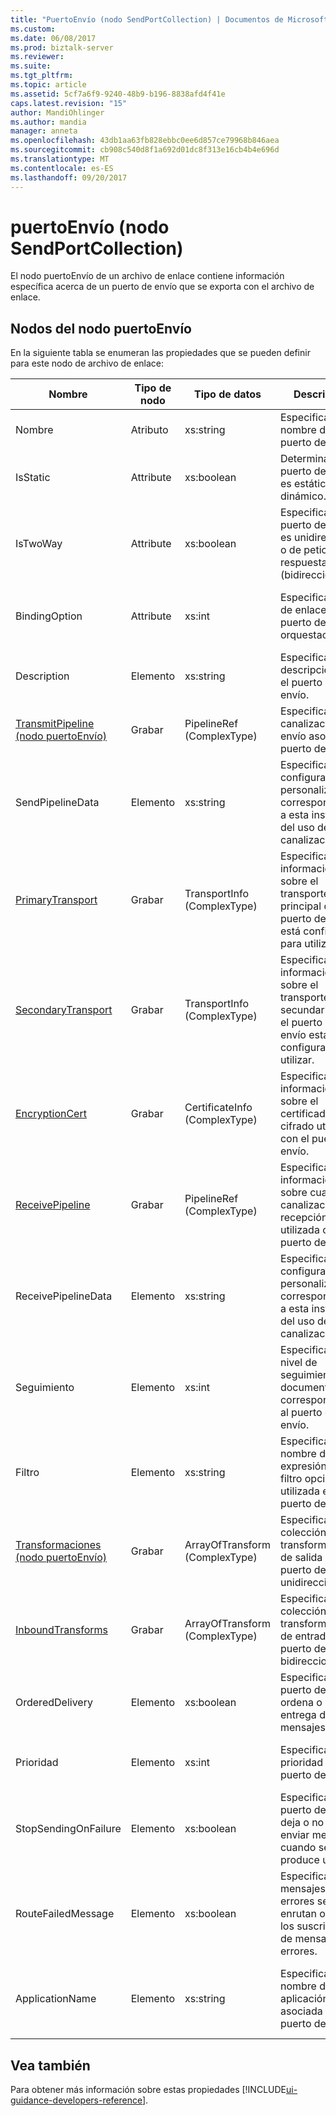 ```yaml
---
title: "PuertoEnvío (nodo SendPortCollection) | Documentos de Microsoft"
ms.custom: 
ms.date: 06/08/2017
ms.prod: biztalk-server
ms.reviewer: 
ms.suite: 
ms.tgt_pltfrm: 
ms.topic: article
ms.assetid: 5cf7a6f9-9240-48b9-b196-8838afd4f41e
caps.latest.revision: "15"
author: MandiOhlinger
ms.author: mandia
manager: anneta
ms.openlocfilehash: 43db1aa63fb828ebbc0ee6d857ce79968b846aea
ms.sourcegitcommit: cb908c540d8f1a692d01dc8f313e16cb4b4e696d
ms.translationtype: MT
ms.contentlocale: es-ES
ms.lasthandoff: 09/20/2017
---
```

# <a name="sendport-sendportcollection-node"></a>puertoEnvío (nodo SendPortCollection)
El nodo puertoEnvío de un archivo de enlace contiene información específica acerca de un puerto de envío que se exporta con el archivo de enlace.  
  
## <a name="nodes-in-the-sendport-node"></a>Nodos del nodo puertoEnvío  
 En la siguiente tabla se enumeran las propiedades que se pueden definir para este nodo de archivo de enlace:  
  
|**Nombre**|**Tipo de nodo**|**Tipo de datos**|**Description**|**Restricciones**|**Comentarios**|  
|--------------|-------------------|-------------------|---------------------|----------------------|------------------|  
|Nombre|Atributo|xs:string|Especifica el nombre del puerto de envío.|No requerido|Valor predeterminado: vacío|  
|IsStatic|Attribute|xs:boolean|Determina si el puerto de envío es estático o dinámico.|Necesario|Valor predeterminado: ninguno|  
|IsTwoWay|Attribute|xs:boolean|Especifica si el puerto de envío es unidireccional o de petición-respuesta (bidireccional).|Necesario|Valor predeterminado: ninguno<br /><br /> Los valores posibles son en el **MSBTS_SendPort.IsTwoWay propiedad (WMI)**.|  
|BindingOption|Attribute|xs:int|Especifica el tipo de enlace del puerto de orquestación.|Necesario|Valor predeterminado: ninguno<br /><br /> Los valores posibles son en el **Microsoft.BizTalk.ExplorerOM.BindingType** enumeración.|  
|Description|Elemento|xs:string|Especifica una descripción para el puerto de envío.|Necesario|Valor predeterminado: vacío|  
|[TransmitPipeline (nodo puertoEnvío)](../core/transmitpipeline-sendport-node.md)|Grabar|PipelineRef (ComplexType)|Especifica la canalización de envío asociada al puerto de envío.|No requerido|Valor predeterminado: ninguno|  
|SendPipelineData|Elemento|xs:string|Especifica la configuración personalizada correspondiente a esta instancia del uso de la canalización.|No requerido|Valor predeterminado: vacío.|  
|[PrimaryTransport](../core/primarytransport-sendport-node.md)|Grabar|TransportInfo (ComplexType)|Especifica información sobre el transporte principal que el puerto de envío está configurado para utilizar.|No requerido|Valor predeterminado: ninguno|  
|[SecondaryTransport](../core/secondarytransport-sendport-node.md)|Grabar|TransportInfo (ComplexType)|Especifica información sobre el transporte secundario que el puerto de envío está configurado para utilizar.|No requerido|Valor predeterminado: ninguno|  
|[EncryptionCert](../core/encryptioncert-sendport-node.md)|Grabar|CertificateInfo (ComplexType)|Especifica información sobre el certificado de cifrado utilizado con el puerto de envío.|No requerido|Valor predeterminado: ninguno|  
|[ReceivePipeline](../core/receivepipeline-sendport-node.md)|Grabar|PipelineRef (ComplexType)|Especifica información sobre cualquier canalización de recepción utilizada con el puerto de envío.|No requerido|Valor predeterminado: ninguno|  
|ReceivePipelineData|Elemento|xs:string|Especifica la configuración personalizada correspondiente a esta instancia del uso de la canalización.|Necesario|Valor predeterminado: vacío|  
|Seguimiento|Elemento|xs:int|Especifica el nivel de seguimiento de documentos correspondiente al puerto de envío.|Necesario|Valor predeterminado: ninguno<br /><br /> Los valores posibles son en el **Microsoft.BizTalk.ExplorerOM.TrackingTypes** enumeración.|  
|Filtro|Elemento|xs:string|Especifica el nombre de la expresión de filtro opcional utilizada en este puerto de envío.|Necesario|Valor predeterminado: vacío<br /><br /> Los valores posibles son en el **propiedad MSBTS_SendPort.Filter (WMI)**|  
|[Transformaciones (nodo puertoEnvío)](../core/transforms-sendport-node.md)|Grabar|ArrayOfTransform (ComplexType)|Especifica la colección de transformaciones de salida de un puerto de envío unidireccional.|No requerido|Valor predeterminado: ninguno|  
|[InboundTransforms](../core/inboundtransforms-sendport-node.md)|Grabar|ArrayOfTransform (ComplexType)|Especifica la colección de transformaciones de entrada de un puerto de envío bidireccional.|No requerido|Valor predeterminado: ninguno|  
|OrderedDelivery|Elemento|xs:boolean|Especifica si el puerto de envío ordena o no la entrega de mensajes.|Necesario|Valor predeterminado: ninguno<br /><br /> Los valores posibles son en el **MSBTS_SendPort.OrderedDelivery propiedad (WMI)**|  
|Prioridad|Elemento|xs:int|Especifica la prioridad del puerto de envío.|Necesario|Valor predeterminado: 5<br /><br /> Los valores posibles son en el **MSBTS_SendPort.Priority propiedad (WMI)**|  
|StopSendingOnFailure|Elemento|xs:boolean|Especifica si el puerto de envío deja o no de enviar mensajes cuando se produce un error.|Necesario|Valor predeterminado: ninguno<br /><br /> Los valores posibles son en el **MSBTS_SendPort.StopSendingOnFailure propiedad (WMI)**|  
|RouteFailedMessage|Elemento|xs:boolean|Especifica si los mensajes con errores se enrutan o no a los suscriptores de mensajes con errores.|Necesario|Valor predeterminado: ninguno<br /><br /> Los valores posibles son en el **MSBTS_SendPort.RouteFailedMessage propiedad (WMI)**|  
|ApplicationName|Elemento|xs:string|Especifica el nombre de la aplicación asociada al puerto de envío.|Necesario|Valor predeterminado: vacío<br /><br /> Los valores posibles son en el **ISSOMapping.ApplicationName (propiedad)** [!INCLUDE[ui-guidance-developers-reference](../includes/ui-guidance-developers-reference.md)].|

## <a name="see-also"></a>Vea también
Para obtener más información sobre estas propiedades [!INCLUDE[ui-guidance-developers-reference](../includes/ui-guidance-developers-reference.md)].